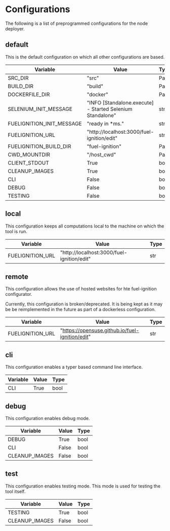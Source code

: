 # Configurations
The following is a list of preprogrammed configurations for the node deployer.
## default
This is the default configuration on which all other configurations are based.

| Variable | Value | Type |
| --- | --- | --- |
| SRC_DIR | "src" | Path |
| BUILD_DIR | "build" | Path |
| DOCKERFILE_DIR | "docker" | Path |
| SELENIUM_INIT_MESSAGE | "INFO [Standalone.execute] - Started Selenium Standalone" | str |
| FUELIGNITION_INIT_MESSAGE | "ready in *ms." | str |
| FUELIGNITION_URL | "http://localhost:3000/fuel-ignition/edit" | str |
| FUELIGNITION_BUILD_DIR | "fuel-ignition" | Path |
| CWD_MOUNTDIR | "/host_cwd" | Path |
| CLIENT_STDOUT | True | bool |
| CLEANUP_IMAGES | True | bool |
| CLI | False | bool |
| DEBUG | False | bool |
| TESTING | False | bool |

## local
This configuration keeps all computations local to the machine on which the tool is run.

| Variable | Value | Type |
| --- | --- | --- |
| FUELIGNITION_URL | "http://localhost:3000/fuel-ignition/edit" | str |

## remote
<p>This configuration allows the use of hosted websites for hte fuel-ignition configurator.</p>
<p>Currently, this configuration is broken/deprecated. It is being kept as it may be be reimplemented in the future as part of a dockerless configuration.</p>

| Variable | Value | Type |
| --- | --- | --- |
| FUELIGNITION_URL | "https://opensuse.github.io/fuel-ignition/edit" | str |

## cli
This configuration enables a typer based command line interface.

| Variable | Value | Type |
| --- | --- | --- |
| CLI | True | bool |

## debug
This configuration enables debug mode.

| Variable | Value | Type |
| --- | --- | --- |
| DEBUG | True | bool |
| CLI | False | bool |
| CLEANUP_IMAGES | False | bool |

## test
This configuration enables testing mode. This mode is used for testing the tool itself.

| Variable | Value | Type |
| --- | --- | --- |
| TESTING | True | bool |
| CLEANUP_IMAGES | False | bool |